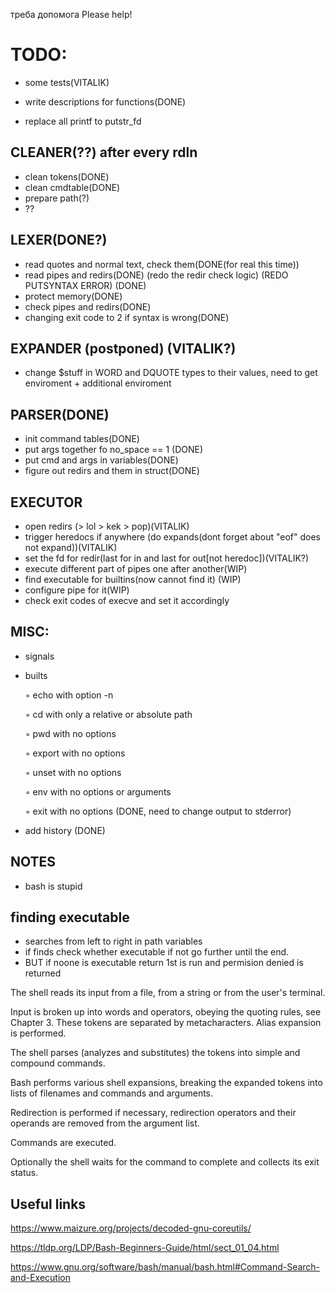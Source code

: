 треба допомога
Please help!



# TODO:

- some tests(VITALIK)

- write descriptions for functions(DONE)
- replace all printf to putstr_fd 


## CLEANER(??) after every rdln
- clean tokens(DONE)
- clean cmdtable(DONE)
- prepare path(?)
- ??

## LEXER(DONE?)
-	read quotes and normal text, check them(DONE(for real this time))
-	read pipes and redirs(DONE) (redo the redir check logic) (REDO PUTSYNTAX ERROR) (DONE)
-	protect memory(DONE)
-	check pipes and redirs(DONE)
-   changing exit code to 2 if syntax is wrong(DONE)

## EXPANDER (postponed) (VITALIK?)
- change $stuff in WORD and DQUOTE types to their values, need to get enviroment + additional enviroment

## PARSER(DONE)
- init command tables(DONE)
- put args together fo no_space == 1 (DONE)
- put cmd and args in variables(DONE)
- figure out redirs and them in struct(DONE)


 ## EXECUTOR
- open redirs (> lol > kek > pop)(VITALIK)
- trigger heredocs if anywhere (do expands(dont forget about "eof" does not expand))(VITALIK)
- set the fd for redir(last for in and last for out[not heredoc])(VITALIK?)
- execute different part of pipes one after another(WIP)
- find executable for builtins(now cannot find it) (WIP)
- configure pipe for it(WIP)
- check exit codes of execve and set it accordingly



## MISC:

- signals

- builts

    ◦ echo with option -n

    ◦ cd with only a relative or absolute path

    ◦ pwd with no options

    ◦ export with no options

    ◦ unset with no options

    ◦ env with no options or arguments

    ◦ exit with no options (DONE, need to change output to stderror)

- add history (DONE)



## NOTES
- bash is stupid
## finding executable
- searches from left to right in path variables
- if finds check whether executable if not go further until the end. 
- BUT if noone is executable return 1st is run and permision denied is returned

The shell reads its input from a file, from a string or from the user's terminal.

Input is broken up into words and operators, obeying the quoting rules, see Chapter 3. These tokens are separated by metacharacters. Alias expansion is performed.

The shell parses (analyzes and substitutes) the tokens into simple and compound commands.

Bash performs various shell expansions, breaking the expanded tokens into lists of filenames and commands and arguments.

Redirection is performed if necessary, redirection operators and their operands are removed from the argument list.

Commands are executed.

Optionally the shell waits for the command to complete and collects its exit status.
## Useful links

https://www.maizure.org/projects/decoded-gnu-coreutils/

https://tldp.org/LDP/Bash-Beginners-Guide/html/sect_01_04.html

https://www.gnu.org/software/bash/manual/bash.html#Command-Search-and-Execution

